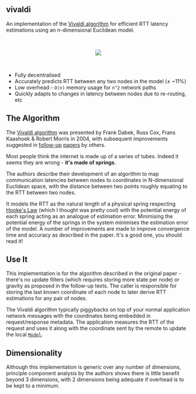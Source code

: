 ## vivaldi

An implementation of the [Vivaldi algorithm] for efficient RTT latency
estimations using an n-dimensional Euclidean model.

<br />
<p align="center">
	<img src="https://iab-assets.s3-eu-west-1.amazonaws.com/vivaldi.gif">
</p>
<br />

* Fully decentralised
* Accurately predicts RTT between any two nodes in the model (± ~11%)
* Low overhead - `O(n)` memory usage for `n^2` network paths
* Quickly adapts to changes in latency between nodes due to re-routing, etc

## The Algorithm

The [Vivaldi algorithm] was presented by Frank Dabek, Russ Cox, Frans Kaashoek &
Robert Morris in 2004, with subsequent improvements suggested in [follow-up]
[papers] by others. 

Most people think the internet is made up of a series of tubes. Indeed it seems
they are wrong - **it's made of springs**.

The authors describe their development of an algorithm to map communication
latencies between nodes to coordinates in N-dimensional Euclidean space, with
the distance between two points roughly equating to the RTT between two nodes.

It models the RTT as the natural length of a physical spring respecting [Hooke's
Law] (which I thought was pretty cool) with the potential energy of each spring
acting as an analogue of estimation error. Minimising the potential energy of
the springs in the system minimises the estimation error of the model. A number
of improvements are made to improve convergence time and accuracy as described
in the paper. It's a good one, you should read it!

## Use It

This implementation is for the algorithm described in the original paper -
there's no update filters (which requires storing more state per node) or
gravity as proposed in the follow-up texts. The caller is responsible for
storing the last known coordinate of each node to later derive RTT estimations
for any pair of nodes.

The Vivaldi algorithm typically piggybacks on top of your normal application
network messages with the coordinates being embedded in request/response
metadata. The application measures the RTT of the request and uses it along with
the coordinate sent by the remote to update the local [`Model`].

## Dimensionality

Although this implementation is generic over any number of dimensions, principle
component analysis by the authors shows there is little benefit beyond 3
dimensions, with 2 dimensions being adequate if overhead is to be kept to a
minimum.

[follow-up]:
https://www.usenix.org/legacy/events/nsdi07/tech/full_papers/ledlie/ledlie_html/index_save.html
[papers]:
https://domino.research.ibm.com/library/cyberdig.nsf/papers/492D147FCCEA752C8525768F00535D8A
[Hooke's Law]: https://en.wikipedia.org/wiki/Hooke%27s_law
[Vivaldi algorithm]: https://pdos.csail.mit.edu/papers/vivaldi:sigcomm/paper.pdf
[`Model`]: (crate::model::Model)